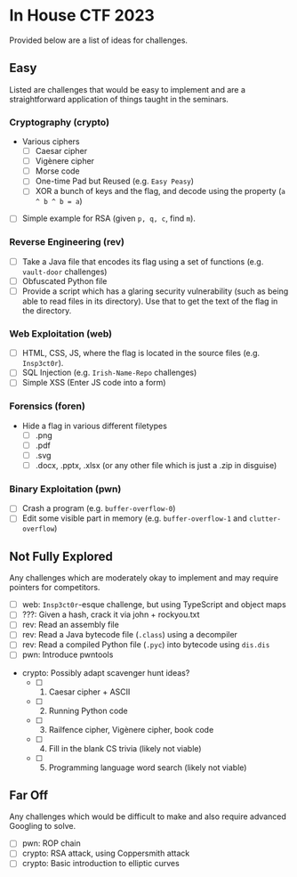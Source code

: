 # In House CTF 2023

Provided below are a list of ideas for challenges.

## Easy

Listed are challenges that would be easy to implement and are a straightforward application of things taught in the seminars.

### Cryptography (crypto)

- Various ciphers
  - [ ] Caesar cipher
  - [ ] Vigènere cipher
  - [ ] Morse code
  - [ ] One-time Pad but Reused (e.g. `Easy Peasy`)
  - [ ] XOR a bunch of keys and the flag, and decode using the property (`a ^ b ^ b = a`)
- [ ] Simple example for RSA (given `p, q, c`, find `m`).

### Reverse Engineering (rev)

- [ ] Take a Java file that encodes its flag using a set of functions (e.g. `vault-door` challenges)
- [ ] Obfuscated Python file
- [ ] Provide a script which has a glaring security vulnerability (such as being able to read files in its directory). Use that to get the text of the flag in the directory.

### Web Exploitation (web)

- [ ] HTML, CSS, JS, where the flag is located in the source files (e.g. `Insp3ct0r`).
- [ ] SQL Injection (e.g. `Irish-Name-Repo` challenges)
- [ ] Simple XSS (Enter JS code into a form)

### Forensics (foren)

- Hide a flag in various different filetypes
  - [ ] .png
  - [ ] .pdf
  - [ ] .svg
  - [ ] .docx, .pptx, .xlsx (or any other file which is just a .zip in disguise)

### Binary Exploitation (pwn)

- [ ] Crash a program (e.g. `buffer-overflow-0`)
- [ ] Edit some visible part in memory (e.g. `buffer-overflow-1` and `clutter-overflow`)

## Not Fully Explored

Any challenges which are moderately okay to implement and may require pointers for competitors.

- [ ] web: `Insp3ct0r`-esque challenge, but using TypeScript and object maps
- [ ] ???: Given a hash, crack it via john + rockyou.txt
- [ ] rev: Read an assembly file
- [ ] rev: Read a Java bytecode file (`.class`) using a decompiler
- [ ] rev: Read a compiled Python file (`.pyc`) into bytecode using `dis.dis`
- [ ] pwn: Introduce pwntools
- crypto: Possibly adapt scavenger hunt ideas?
  - [ ] 1. Caesar cipher + ASCII
  - [ ] 2. Running Python code
  - [ ] 3. Railfence cipher, Vigènere cipher, book code
  - [ ] 4. Fill in the blank CS trivia (likely not viable)
  - [ ] 5. Programming language word search (likely not viable)

## Far Off

Any challenges which would be difficult to make and also require advanced Googling to solve.

- [ ] pwn: ROP chain
- [ ] crypto: RSA attack, using Coppersmith attack
- [ ] crypto: Basic introduction to elliptic curves
